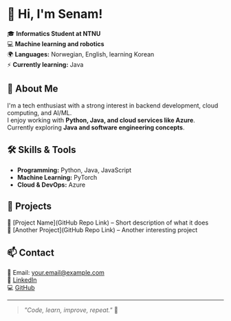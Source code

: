 <!---
Sp1noffs/Sp1noffs is a ✨ special ✨ repository because its `README.md` (this file) appears on your GitHub profile.
You can click the Preview link to take a look at your changes.
--->

# 👋 Hi, I'm Senam!

🎓 **Informatics Student at NTNU**  
💻 **Machine learning and robotics**  
🌍 **Languages:** Norwegian, English, learning Korean  
⚡ **Currently learning:** Java  

## 🚀 About Me  
I'm a tech enthusiast with a strong interest in backend development, cloud computing, and AI/ML.  
I enjoy working with **Python, Java, and cloud services like Azure**.  
Currently exploring **Java and software engineering concepts**.  

## 🛠️ Skills & Tools  
- **Programming:** Python, Java, JavaScript  
- **Machine Learning:** PyTorch  
- **Cloud & DevOps:** Azure  

## 📌 Projects  
🔹 [Project Name](GitHub Repo Link) – Short description of what it does  
🔹 [Another Project](GitHub Repo Link) – Another interesting project  

## 📫 Contact  
📧 Email: your.email@example.com  
💼 [LinkedIn](www.linkedin.com/in/senam-julian-yao-asmussen-9b629823a)  
💻 [GitHub](https://github.com/yourusername)  

---

> _"Code, learn, improve, repeat."_ 🚀  
